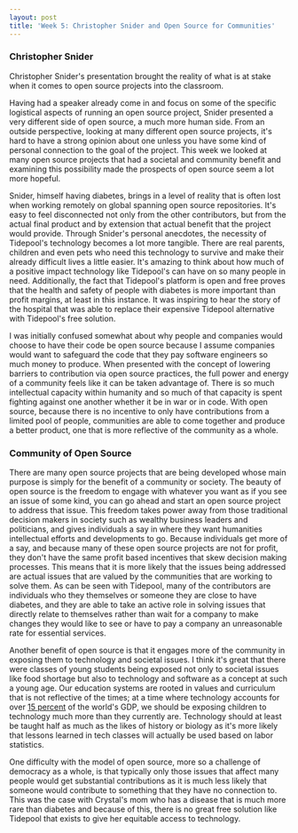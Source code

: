 ```yaml
---
layout: post
title: 'Week 5: Christopher Snider and Open Source for Communities'
---
```


### Christopher Snider
Christopher Snider's presentation brought the reality of what is at stake when it comes to open source projects into the classroom.
<!--end_excerpt-->
Having had a speaker already come in and focus on some of the specific logistical aspects of running an open source project, Snider presented a very different side of open source, a much more human side. From an outside perspective, looking at many different open source projects, it's hard to have a strong opinion about one unless you have some kind of personal connection to the goal of the project. This week we looked at many open source projects that had a societal and community benefit and examining this possibility made the prospects of open source seem a lot more hopeful.

Snider, himself having diabetes, brings in a level of reality that is often lost when working remotely on global spanning open source repositories. It's easy to feel disconnected not only from the other contributors, but from the actual final product and by extension that actual benefit that the project would provide. Through Snider's personal anecdotes, the necessity of Tidepool's technology becomes a lot more tangible. There are real parents, children and even pets who need this technology to survive and make their already difficult lives a little easier. It's amazing to think about how much of a positive impact technology like Tidepool's can have on so many people in need. Additionally, the fact that Tidepool's platform is open and free proves that the health and safety of people with diabetes is more important than profit margins, at least in this instance. It was inspiring to hear the story of the hospital that was able to replace their expensive Tidepool alternative with Tidepool's free solution.

I was initially confused somewhat about why people and companies would choose to have their code be open source because I assume companies would want to safeguard the code that they pay software engineers so much money to produce. When presented with the concept of lowering barriers to contribution via open source practices, the full power and energy of a community feels like it can be taken advantage of. There is so much intellectual capacity within humanity and so much of that capacity is spent fighting against one another whether it be in war or in code. With open source, because there is no incentive to only have contributions from a limited pool of people, communities are able to come together and produce a better product, one that is more reflective of the community as a whole.

### Community of Open Source
There are many open source projects that are being developed whose main purpose is simply for the benefit of a community or society. The beauty of open source is the freedom to engage with whatever you want as if you see an issue of some kind, you can go ahead and start an open source project to address that issue. This freedom takes power away from those traditional decision makers in society such as wealthy business leaders and politicians, and gives individuals a say in where they want humanities intellectual efforts and developments to go. Because individuals get more of a say, and because many of these open source projects are not for profit, they don't have the same profit based incentives that skew decision making processes. This means that it is more likely that the issues being addressed are actual issues that are valued by the communities that are working to solve them. As can be seen with Tidepool, many of the contributors are individuals who they themselves or someone they are close to have diabetes, and they are able to take an active role in solving issues that directly relate to themselves rather than wait for a company to make changes they would like to see or have to pay a company an unreasonable rate for essential services.

Another benefit of open source is that it engages more of the community in exposing them to technology and societal issues. I think it's great that there were classes of young students being exposed not only to societal issues like food shortage but also to technology and software as a concept at such a young age. Our education systems are rooted in values and curriculum that is not reflective of the times; at a time where technology accounts for over [15 percent](https://www.brookings.edu/research/trends-in-the-information-technology-sector/) of the world's GDP, we should be exposing children to technology much more than they currently are. Technology should at least be taught half as much as the likes of history or biology as it's more likely that lessons learned in tech classes will actually be used based on labor statistics.

One difficulty with the model of open source, more so a challenge of democracy as a whole, is that typically only those issues that affect many people would get substantial contributions as it is much less likely that someone would contribute to something that they have no connection to. This was the case with Crystal's mom who has a disease that is much more rare than diabetes and because of this, there is no great free solution like Tidepool that exists to give her equitable access to technology.